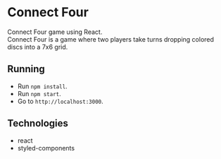 # Connect Four
Connect Four game using React.<br/>
Connect Four is a game where two players take turns dropping colored discs into a 7x6 grid.

## Running
- Run `npm install`.
- Run `npm start`.
- Go to `http://localhost:3000`.

## Technologies
* react
* styled-components
